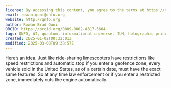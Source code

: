 ```yaml
---
license: By accessing this content, you agree to the terms at https://qnfo.org/LICENSE
email: rowan.quni@qnfo.org
website: http://qnfo.org
author: Rowan Brad Quni
ORCID: https://orcid.org/0009-0002-4317-5604
tags: QNFO, AI, quantum, informational universe, IUH, holographic principle
created: 2025-01-02T00:32:01Z
modified: 2025-03-08T09:38:57Z
---
```


Here’s an idea. Just like ride-sharing limescooters have restrictions like speed restrictions and automatic stop if you enter a geofence zone, every vehicle sold in the United States, as of a certain date, must have the exact same features. So at any time law enforcement or if you enter a restricted zone, immediately cuts the engine automatically.
